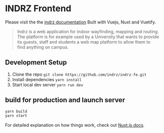 # INDRZ Frontend
Please visit the the [indrz documentation](https://github.com/indrz/indrz-doc) Built with Vuejs, Nuxt and Vuetify.

> Indrz is a web application for indoor wayfinding, mapping and routing. The platform is for example used by a University that wants to provide its guests, staff and students a web map platform to allow them to find anything on campus.

## Development Setup

1. Clone the repo ``git clone https://github.com/indrz/indrz-fe.git``
1. Install dependencies ``yarn install``
1. Start local dev server ``yarn run dev``


## build for production and launch server
```bash
yarn build
yarn start
```

For detailed explanation on how things work, check out [Nuxt.js docs](https://nuxtjs.org).
